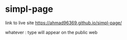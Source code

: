 
# simpl-page
link to live site https://ahmad96369.github.io/simpl-page/

whatever : type will appear on the public web
